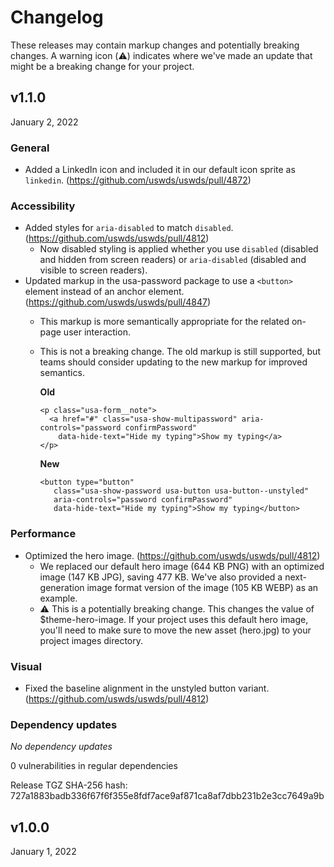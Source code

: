 # Changelog

These releases may contain markup changes and potentially breaking changes.
A warning icon (:warning:) indicates where we've made an update that might be a breaking change for your project.

## v1.1.0

January 2, 2022

### General
- Added a LinkedIn icon and included it in our default icon sprite as `linkedin`. (https://github.com/uswds/uswds/pull/4872)

### Accessibility

- Added styles for `aria-disabled` to match `disabled`. (https://github.com/uswds/uswds/pull/4812)
    - Now disabled styling is applied whether you use `disabled` (disabled and hidden from screen readers) or `aria-disabled` (disabled and visible to screen readers).
- Updated markup in the usa-password package to use a `<button>` element instead of an anchor element. (https://github.com/uswds/uswds/pull/4847)
    - This markup is more semantically appropriate for the related on-page user interaction.
    - This is not a breaking change. The old markup is still supported, but teams should consider updating to the new markup for improved semantics.

        **Old**
        ```
        <p class="usa-form__note">
          <a href="#" class="usa-show-multipassword" aria-controls="password confirmPassword"
            data-hide-text="Hide my typing">Show my typing</a>
        </p>
        ```
       **New**
       ```
       <button type="button"
          class="usa-show-password usa-button usa-button--unstyled"
          aria-controls="password confirmPassword"
          data-hide-text="Hide my typing">Show my typing</button>
        ```

### Performance

- Optimized the hero image. (https://github.com/uswds/uswds/pull/4812)
    - We replaced our default hero image (644 KB PNG) with an optimized image (147 KB JPG), saving 477 KB. We've also provided a next-generation image format version of the image (105 KB WEBP) as an example.
    - :warning: This is a potentially breaking change. This changes the value of $theme-hero-image. If your project uses this default hero image, you'll need to make sure to move the new asset (hero.jpg) to your project images directory.

### Visual

- Fixed the baseline alignment in the unstyled button variant. (https://github.com/uswds/uswds/pull/4812)

### Dependency updates
_No dependency updates_

0 vulnerabilities in regular dependencies

Release TGZ SHA-256 hash: 727a1883badb336f67f6f355e8fdf7ace9af871ca8af7dbb231b2e3cc7649a9b

## v1.0.0

January 1, 2022
